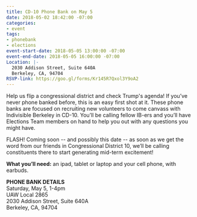 ```yaml
---
title: CD-10 Phone Bank on May 5
date: 2018-05-02 18:42:00 -07:00
categories:
- event
tags:
- phonebank
- elections
event-start-date: 2018-05-05 13:00:00 -07:00
event-end-date: 2018-05-05 16:00:00 -07:00
Location: |-
  2030 Addison Street, Suite 640A
  Berkeley, CA, 94704
RSVP-link: https://goo.gl/forms/Kr145R7Qxol3Y9oA2
---
```


Help us flip a congressional district and check Trump's agenda!
If you’ve never phone banked before, this is an easy first shot at it. These phone banks are focused on recruiting new volunteers to come canvass with Indivisible Berkeley in CD-10. You’ll be calling fellow IB-ers and you’ll have Elections Team members on hand to help you out with any questions you might have.

FLASH!  Coming soon -- and possibly this date -- as soon as we get the word from our friends in Congressional District 10, we’ll be calling constituents there to start generating mid-term excitement!

**What you’ll need:** an ipad, tablet or laptop and your cell phone, with earbuds.

**PHONE BANK DETAILS**  
Saturday, May 5, 1-4pm  
UAW Local 2865  
2030 Addison Street, Suite 640A  
Berkeley, CA, 94704